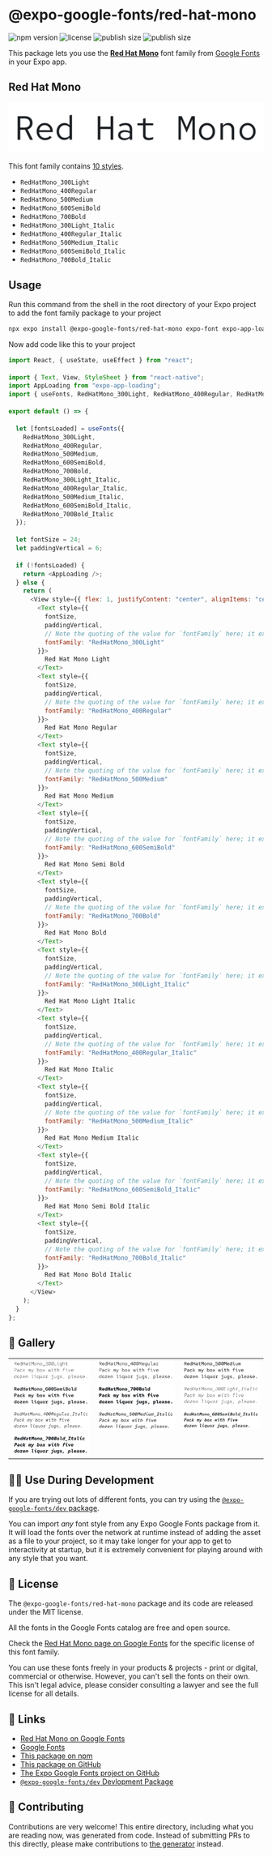 # @expo-google-fonts/red-hat-mono

![npm version](https://flat.badgen.net/npm/v/@expo-google-fonts/red-hat-mono)
![license](https://flat.badgen.net/github/license/expo/google-fonts)
![publish size](https://flat.badgen.net/packagephobia/install/@expo-google-fonts/red-hat-mono)
![publish size](https://flat.badgen.net/packagephobia/publish/@expo-google-fonts/red-hat-mono)

This package lets you use the [**Red Hat Mono**](https://fonts.google.com/specimen/Red+Hat+Mono) font family from [Google Fonts](https://fonts.google.com/) in your Expo app.

## Red Hat Mono

![Red Hat Mono](./font-family.png)

This font family contains [10 styles](#-gallery).

- `RedHatMono_300Light`
- `RedHatMono_400Regular`
- `RedHatMono_500Medium`
- `RedHatMono_600SemiBold`
- `RedHatMono_700Bold`
- `RedHatMono_300Light_Italic`
- `RedHatMono_400Regular_Italic`
- `RedHatMono_500Medium_Italic`
- `RedHatMono_600SemiBold_Italic`
- `RedHatMono_700Bold_Italic`

## Usage

Run this command from the shell in the root directory of your Expo project to add the font family package to your project

```sh
npx expo install @expo-google-fonts/red-hat-mono expo-font expo-app-loading
```

Now add code like this to your project

```js
import React, { useState, useEffect } from "react";

import { Text, View, StyleSheet } from "react-native";
import AppLoading from "expo-app-loading";
import { useFonts, RedHatMono_300Light, RedHatMono_400Regular, RedHatMono_500Medium, RedHatMono_600SemiBold, RedHatMono_700Bold, RedHatMono_300Light_Italic, RedHatMono_400Regular_Italic, RedHatMono_500Medium_Italic, RedHatMono_600SemiBold_Italic, RedHatMono_700Bold_Italic } from '@expo-google-fonts/red-hat-mono';

export default () => {

  let [fontsLoaded] = useFonts({
    RedHatMono_300Light, 
    RedHatMono_400Regular, 
    RedHatMono_500Medium, 
    RedHatMono_600SemiBold, 
    RedHatMono_700Bold, 
    RedHatMono_300Light_Italic, 
    RedHatMono_400Regular_Italic, 
    RedHatMono_500Medium_Italic, 
    RedHatMono_600SemiBold_Italic, 
    RedHatMono_700Bold_Italic
  });

  let fontSize = 24;
  let paddingVertical = 6;

  if (!fontsLoaded) {
    return <AppLoading />;
  } else {
    return (
      <View style={{ flex: 1, justifyContent: "center", alignItems: "center" }}>
        <Text style={{
          fontSize,
          paddingVertical,
          // Note the quoting of the value for `fontFamily` here; it expects a string!
          fontFamily: "RedHatMono_300Light"
        }}>
          Red Hat Mono Light
        </Text>
        <Text style={{
          fontSize,
          paddingVertical,
          // Note the quoting of the value for `fontFamily` here; it expects a string!
          fontFamily: "RedHatMono_400Regular"
        }}>
          Red Hat Mono Regular
        </Text>
        <Text style={{
          fontSize,
          paddingVertical,
          // Note the quoting of the value for `fontFamily` here; it expects a string!
          fontFamily: "RedHatMono_500Medium"
        }}>
          Red Hat Mono Medium
        </Text>
        <Text style={{
          fontSize,
          paddingVertical,
          // Note the quoting of the value for `fontFamily` here; it expects a string!
          fontFamily: "RedHatMono_600SemiBold"
        }}>
          Red Hat Mono Semi Bold
        </Text>
        <Text style={{
          fontSize,
          paddingVertical,
          // Note the quoting of the value for `fontFamily` here; it expects a string!
          fontFamily: "RedHatMono_700Bold"
        }}>
          Red Hat Mono Bold
        </Text>
        <Text style={{
          fontSize,
          paddingVertical,
          // Note the quoting of the value for `fontFamily` here; it expects a string!
          fontFamily: "RedHatMono_300Light_Italic"
        }}>
          Red Hat Mono Light Italic
        </Text>
        <Text style={{
          fontSize,
          paddingVertical,
          // Note the quoting of the value for `fontFamily` here; it expects a string!
          fontFamily: "RedHatMono_400Regular_Italic"
        }}>
          Red Hat Mono Italic
        </Text>
        <Text style={{
          fontSize,
          paddingVertical,
          // Note the quoting of the value for `fontFamily` here; it expects a string!
          fontFamily: "RedHatMono_500Medium_Italic"
        }}>
          Red Hat Mono Medium Italic
        </Text>
        <Text style={{
          fontSize,
          paddingVertical,
          // Note the quoting of the value for `fontFamily` here; it expects a string!
          fontFamily: "RedHatMono_600SemiBold_Italic"
        }}>
          Red Hat Mono Semi Bold Italic
        </Text>
        <Text style={{
          fontSize,
          paddingVertical,
          // Note the quoting of the value for `fontFamily` here; it expects a string!
          fontFamily: "RedHatMono_700Bold_Italic"
        }}>
          Red Hat Mono Bold Italic
        </Text>
      </View>
    );
  }
};
```

## 🔡 Gallery


||||
|-|-|-|
|![RedHatMono_300Light](./RedHatMono_300Light.ttf.png)|![RedHatMono_400Regular](./RedHatMono_400Regular.ttf.png)|![RedHatMono_500Medium](./RedHatMono_500Medium.ttf.png)||
|![RedHatMono_600SemiBold](./RedHatMono_600SemiBold.ttf.png)|![RedHatMono_700Bold](./RedHatMono_700Bold.ttf.png)|![RedHatMono_300Light_Italic](./RedHatMono_300Light_Italic.ttf.png)||
|![RedHatMono_400Regular_Italic](./RedHatMono_400Regular_Italic.ttf.png)|![RedHatMono_500Medium_Italic](./RedHatMono_500Medium_Italic.ttf.png)|![RedHatMono_600SemiBold_Italic](./RedHatMono_600SemiBold_Italic.ttf.png)||
|![RedHatMono_700Bold_Italic](./RedHatMono_700Bold_Italic.ttf.png)||||


## 👩‍💻 Use During Development

If you are trying out lots of different fonts, you can try using the [`@expo-google-fonts/dev` package](https://github.com/expo/google-fonts/tree/master/font-packages/dev#readme).

You can import _any_ font style from any Expo Google Fonts package from it. It will load the fonts over the network at runtime instead of adding the asset as a file to your project, so it may take longer for your app to get to interactivity at startup, but it is extremely convenient for playing around with any style that you want.


## 📖 License

The `@expo-google-fonts/red-hat-mono` package and its code are released under the MIT license.

All the fonts in the Google Fonts catalog are free and open source.

Check the [Red Hat Mono page on Google Fonts](https://fonts.google.com/specimen/Red+Hat+Mono) for the specific license of this font family.

You can use these fonts freely in your products & projects - print or digital, commercial or otherwise. However, you can't sell the fonts on their own. This isn't legal advice, please consider consulting a lawyer and see the full license for all details.

## 🔗 Links

- [Red Hat Mono on Google Fonts](https://fonts.google.com/specimen/Red+Hat+Mono)
- [Google Fonts](https://fonts.google.com/)
- [This package on npm](https://www.npmjs.com/package/@expo-google-fonts/red-hat-mono)
- [This package on GitHub](https://github.com/expo/google-fonts/tree/master/font-packages/red-hat-mono)
- [The Expo Google Fonts project on GitHub](https://github.com/expo/google-fonts)
- [`@expo-google-fonts/dev` Devlopment Package](https://github.com/expo/google-fonts/tree/master/font-packages/dev)

## 🤝 Contributing

Contributions are very welcome! This entire directory, including what you are reading now, was generated from code. Instead of submitting PRs to this directly, please make contributions to [the generator](https://github.com/expo/google-fonts/tree/master/packages/generator) instead.

